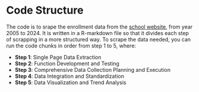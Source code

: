 # Code Structure

The code is to srape the enrollment data from the [school website](https://profiles.doe.mass.edu/profiles/student.aspx?orgcode=02740075&orgtypecode=6&&fycode=2022), from year 2005 to 2024. It is written in a R-markdown file so that it divides each step of scrapping in a more structured way. To scrape the data needed, you can run the code chunks in order from step 1 to 5, where: 

- **Step 1**: Single Page Data Extraction 
- **Step 2**: Function Development and Testing 
- **Step 3**: Comprehensive Data Collection Planning and Execution
- **Step 4**: Data Integration and Standardization 
- **Step 5**: Data Visualization and Trend Analysis
